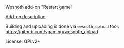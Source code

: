 Wesnoth add-on "Restart game"

[Add-on description](./pay_to_restart/doc/about.txt)

Building and uploading is done via `wesnoth_upload` tool: https://github.com/vgaming/wesnoth_upload

License: GPLv2+
